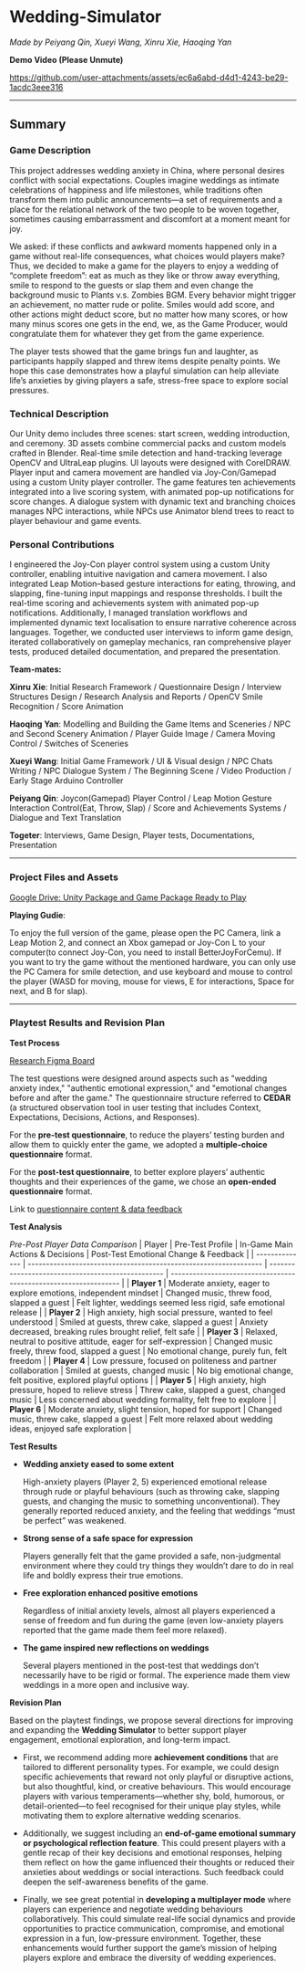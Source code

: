 

# Wedding-Simulator
*Made by Peiyang Qin, Xueyi Wang, Xinru Xie, Haoqing Yan*

**Demo Video (Please Unmute)**

https://github.com/user-attachments/assets/ec6a6abd-d4d1-4243-be29-1acdc3eee316

---

## Summary


### Game Description

This project addresses wedding anxiety in China, where personal desires conflict with social expectations. Couples imagine weddings as intimate celebrations of happiness and life milestones, while traditions often transform them into public announcements—a set of requirements and a place for the relational network of the two people to be woven together, sometimes causing embarrassment and discomfort at a moment meant for joy.

We asked: if these conflicts and awkward moments happened only in a game without real-life consequences, what choices would players make? Thus, we decided to make a game for the players to enjoy a wedding of “complete freedom”: eat as much as they like or throw away everything, smile to respond to the guests or slap them and even change the background music to Plants v.s. Zombies BGM. Every behavior might trigger an achievement, no matter rude or polite. Smiles would add score, and other actions might deduct score, but no matter how many scores, or how many minus scores one gets in the end, we, as the Game Producer, would congratulate them for whatever they get from the game experience.

The player tests showed that the game brings fun and laughter, as participants happily slapped and threw items despite penalty points. We hope this case demonstrates how a playful simulation can help alleviate life’s anxieties by giving players a safe, stress-free space to explore social pressures.

### Technical Description

Our Unity demo includes three scenes: start screen, wedding introduction, and ceremony. 3D assets combine commercial packs and custom models crafted in Blender. Real-time smile detection and hand-tracking leverage OpenCV and UltraLeap plugins. UI layouts were designed with CorelDRAW. Player input and camera movement are handled via Joy-Con/Gamepad using a custom Unity player controller. The game features ten achievements integrated into a live scoring system, with animated pop-up notifications for score changes. A dialogue system with dynamic text and branching choices manages NPC interactions, while NPCs use Animator blend trees to react to player behaviour and game events.


### Personal Contributions

I engineered the Joy-Con player control system using a custom Unity controller, enabling intuitive navigation and camera movement. I also integrated Leap Motion–based gesture interactions for eating, throwing, and slapping, fine-tuning input mappings and response thresholds. I built the real-time scoring and achievements system with animated pop-up notifications. Additionally, I managed translation workflows and implemented dynamic text localisation to ensure narrative coherence across languages. Together, we conducted user interviews to inform game design, iterated collaboratively on gameplay mechanics, ran comprehensive player tests, produced detailed documentation, and prepared the presentation.

**Team-mates:**

**Xinru Xie**:
Initial Research Framework / Questionnaire Design / Interview Structures Design / Research Analysis and Reports / OpenCV Smile Recognition / Score Animation

**Haoqing Yan**:
Modelling and Building the Game Items and Sceneries / NPC and Second Scenery Animation / Player Guide Image / Camera Moving Control / Switches of Sceneries

**Xueyi Wang**:
Initial Game Framework / UI & Visual design / NPC Chats Writing / NPC Dialogue System / The Beginning Scene / Video Production / Early Stage Arduino Controller

**Peiyang Qin**:
Joycon(Gamepad) Player Control / Leap Motion Gesture Interaction Control(Eat, Throw, Slap) / Score and Achievements Systems / Dialogue and Text Translation

**Togeter**:
Interviews, Game Design, Player tests, Documentations, Presentation

---

### Project Files and Assets

[Google Drive: Unity Package and Game Package Ready to Play](https://drive.google.com/drive/folders/1964qhad8_6lLrK5bnlYVya_2SSICtfa4?usp=drive_link)


**Playing Gudie**:

To enjoy the full version of the game, please open the PC Camera, link a Leap Motion 2, and connect an Xbox gamepad or Joy-Con L to your computer(to connect Joy-Con, you need to install BetterJoyForCemu). If you want to try the game without the mentioned hardware, you can only use the PC Camera for smile detection, and use keyboard and mouse to control the player (WASD for moving, mouse for views, E for interactions, Space for next, and B for slap).


---

### Playtest Results and Revision Plan

**Test Process**

[Research Figma Board](https://www.figma.com/board/7OxuoWrRuigS35JgUnCIRj/%E5%A9%9A%E7%A4%BC%E7%84%A6%E8%99%91-%E7%94%A8%E6%88%B7%E8%B0%83%E7%A0%94?node-id=0-1&t=K1sH5q51nyxYS8l3-1)


The test questions were designed around aspects such as "wedding anxiety index," "authentic emotional expression," and "emotional changes before and after the game." The questionnaire structure referred to **CEDAR** (a structured observation tool in user testing that includes Context, Expectations, Decisions, Actions, and Responses).

For the **pre-test questionnaire**, to reduce the players’ testing burden and allow them to quickly enter the game, we adopted a **multiple-choice questionnaire** format.

For the **post-test questionnaire**, to better explore players’ authentic thoughts and their experiences of the game, we chose an **open-ended questionnaire** format.

Link to [questionnaire content & data feedback](https://git.arts.ac.uk/23014973/Responsive-Environments-Blog-2024/blob/main/term3%20Final%20Project/Playtest%20Questionnaires.md)

**Test Analysis**

*Pre-Post Player Data Comparison*
| Player         | Pre-Test Profile                                                 | In-Game Main Actions & Decisions                  | Post-Test Emotional Change & Feedback                            |
| -------------- | ---------------------------------------------------------------- | ------------------------------------------------- | ---------------------------------------------------------------- |
| **Player 1**   | Moderate anxiety, eager to explore emotions, independent mindset | Changed music, threw food, slapped a guest        | Felt lighter, weddings seemed less rigid, safe emotional release |
| **Player 2**   | High anxiety, high social pressure, wanted to feel understood    | Smiled at guests, threw cake, slapped a guest     | Anxiety decreased, breaking rules brought relief, felt safe      |
| **Player 3**   | Relaxed, neutral to positive attitude, eager for self-expression | Changed music freely, threw food, slapped a guest | No emotional change, purely fun, felt freedom                    |
| **Player 4**   | Low pressure, focused on politeness and partner collaboration    | Smiled at guests, changed music                   | No big emotional change, felt positive, explored playful options |
| **Player 5**   | High anxiety, high pressure, hoped to relieve stress             | Threw cake, slapped a guest, changed music        | Less concerned about wedding formality, felt free to explore     |
| **Player 6**   | Moderate anxiety, slight tension, hoped for support              | Changed music, threw cake, slapped a guest        | Felt more relaxed about wedding ideas, enjoyed safe exploration  |


**Test Results**


- **Wedding anxiety eased to some extent**

  High-anxiety players (Player 2, 5) experienced emotional release through rude or playful behaviours (such as throwing cake, slapping guests, and changing the music to something unconventional). They generally reported reduced anxiety, and the feeling that weddings “must be perfect” was weakened.

- **Strong sense of a safe space for expression**

  Players generally felt that the game provided a safe, non-judgmental environment where they could try things they wouldn’t dare to do in real life and boldly express their true emotions.

- **Free exploration enhanced positive emotions**

  Regardless of initial anxiety levels, almost all players experienced a sense of freedom and fun during the game (even low-anxiety players reported that the game made them feel more relaxed).

- **The game inspired new reflections on weddings**

  Several players mentioned in the post-test that weddings don’t necessarily have to be rigid or formal. The experience made them view weddings in a more open and inclusive way.


**Revision Plan**

Based on the playtest findings, we propose several directions for improving and expanding the **Wedding Simulator** to better support player engagement, emotional exploration, and long-term impact. 

- First, we recommend adding more **achievement conditions** that are tailored to different personality types. For example, we could design specific achievements that reward not only playful or disruptive actions, but also thoughtful, kind, or  creative behaviours. This would encourage players with various temperaments—whether shy, bold, humorous, or detail-oriented—to feel recognised for their unique play styles, while motivating them to explore alternative wedding scenarios.

- Additionally, we suggest including an **end-of-game emotional summary or psychological reflection feature**. This could present players with a gentle recap of their key decisions and emotional responses, helping them reflect on how the game   influenced their thoughts or reduced their anxieties about weddings or social interactions. Such feedback could deepen the self-awareness benefits of the game.

- Finally, we see great potential in **developing a multiplayer mode** where players can experience and negotiate wedding behaviours collaboratively. This could simulate real-life social dynamics and provide opportunities to practice  communication, compromise, and emotional expression in a fun, low-pressure environment. Together, these enhancements would further support the game’s mission of helping players explore and embrace the diversity of wedding experiences.
